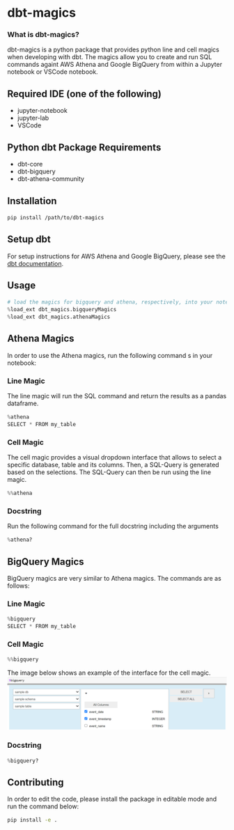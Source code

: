 # dbt-magics
### What is dbt-magics?
dbt-magics is a python package that provides python line and cell magics when developing with dbt.
The magics allow you to create and run SQL commands againt AWS Athena and Google BigQuery from within a Jupyter notebook or VSCode notebook.

## Required IDE (one of the following)
- jupyter-notebook
- jupyter-lab
- VSCode

## Python dbt Package Requirements  
- dbt-core
- dbt-bigquery
- dbt-athena-community

## Installation

```bash
pip install /path/to/dbt-magics
```

## Setup dbt
For setup instructions for AWS Athena and Google BigQuery, please see the [dbt documentation](https://docs.getdbt.com/docs/running-a-dbt-project/using-the-command-line-interface#section-2-configure-your-profile).

## Usage
```python
# load the magics for bigquery and athena, respectively, into your notebook
%load_ext dbt_magics.bigqueryMagics
%load_ext dbt_magics.athenaMagics
```

## Athena Magics
In order to use the Athena magics, run the following command s in your notebook:
### Line Magic
The line magic will run the SQL command and return the results as a pandas dataframe.
```python
%athena
SELECT * FROM my_table
```
### Cell Magic
The cell magic provides a visual dropdown interface that allows to select a specific database, table and its columns. Then, a SQL-Query is generated based on the selections. The SQL-Query can then be run using the line magic.
```python
%%athena
```
### Docstring
Run the following command for the full docstring including the arguments
```python
%athena?
```

## BigQuery Magics
BigQuery magics are very similar to Athena magics. The commands are as follows:
### Line Magic
```python
%bigquery
SELECT * FROM my_table
```

### Cell Magic
```python
%%bigquery
```

The image below shows an example of the interface for the cell magic.
![BigQuery Cell Magic](img/bigquery_cell.png)

### Docstring
```python
%bigquery?
```

## Contributing
In order to edit the code, please install the package in editable mode and run the command below:
```bash
pip install -e .
```